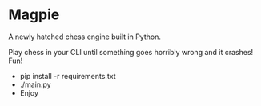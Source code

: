 # Magpie

A newly hatched chess engine built in Python.

Play chess in your CLI until something goes horribly wrong and it crashes! Fun!

* pip install -r requirements.txt
* ./main.py
* Enjoy